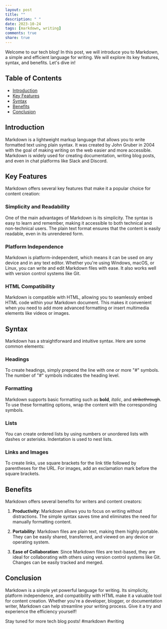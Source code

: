 ```yaml
---
layout: post
title: ""
description: " "
date: 2023-10-24
tags: [markdown, writing]
comments: true
share: true
---
```

Welcome to our tech blog! In this post, we will introduce you to Markdown, a simple and efficient language for writing. We will explore its key features, syntax, and benefits. Let's dive in!

## Table of Contents
- [Introduction](#introduction)
- [Key Features](#key-features)
- [Syntax](#syntax)
- [Benefits](#benefits)
- [Conclusion](#conclusion)

## Introduction
Markdown is a lightweight markup language that allows you to write formatted text using plain syntax. It was created by John Gruber in 2004 with the goal of making writing on the web easier and more accessible. Markdown is widely used for creating documentation, writing blog posts, and even in chat platforms like Slack and Discord.

## Key Features
Markdown offers several key features that make it a popular choice for content creation:

### Simplicity and Readability
One of the main advantages of Markdown is its simplicity. The syntax is easy to learn and remember, making it accessible to both technical and non-technical users. The plain text format ensures that the content is easily readable, even in its unrendered form.

### Platform Independence
Markdown is platform-independent, which means it can be used on any device and in any text editor. Whether you're using Windows, macOS, or Linux, you can write and edit Markdown files with ease. It also works well with version control systems like Git.

### HTML Compatibility
Markdown is compatible with HTML, allowing you to seamlessly embed HTML code within your Markdown document. This makes it convenient when you need to add more advanced formatting or insert multimedia elements like videos or images.

## Syntax
Markdown has a straightforward and intuitive syntax. Here are some common elements:

### Headings
To create headings, simply prepend the line with one or more "#" symbols. The number of "#" symbols indicates the heading level.

### Formatting
Markdown supports basic formatting such as **bold**, *italic*, and ~~strikethrough~~. To use these formatting options, wrap the content with the corresponding symbols.

### Lists
You can create ordered lists by using numbers or unordered lists with dashes or asterisks. Indentation is used to nest lists.

### Links and Images
To create links, use square brackets for the link title followed by parentheses for the URL. For images, add an exclamation mark before the square brackets.

## Benefits
Markdown offers several benefits for writers and content creators:

1. **Productivity**: Markdown allows you to focus on writing without distractions. The simple syntax saves time and eliminates the need for manually formatting content.

2. **Portability**: Markdown files are plain text, making them highly portable. They can be easily shared, transferred, and viewed on any device or operating system.

3. **Ease of Collaboration**: Since Markdown files are text-based, they are ideal for collaborating with others using version control systems like Git. Changes can be easily tracked and merged.

## Conclusion
Markdown is a simple yet powerful language for writing. Its simplicity, platform independence, and compatibility with HTML make it a valuable tool for content creation. Whether you're a developer, blogger, or documentation writer, Markdown can help streamline your writing process. Give it a try and experience the efficiency yourself!

Stay tuned for more tech blog posts! #markdown #writing